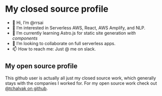 # My closed source profile

- 👋 Hi, I’m @rrsai
- 👀 I’m interested in Serverless AWS, React, AWS Amplify, and NLP.
- 🌱 I’m currently learning Astro.js for static site generation _with components_
- 💞️ I’m looking to collaborate on full serverless apps.
- 📫 How to reach me: Just @ me on slack.

## My open source profile

This github user is actually all just my closed source work, which generally stays with the companies I worked for.
For my open source work check out [@tchalvak on github](https://github.com/tchalvak).
